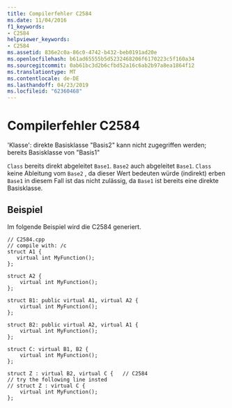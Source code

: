 ```yaml
---
title: Compilerfehler C2584
ms.date: 11/04/2016
f1_keywords:
- C2584
helpviewer_keywords:
- C2584
ms.assetid: 836e2c0a-86c0-4742-b432-beb0191ad20e
ms.openlocfilehash: b61ad65555b5d5232468206f6170223c5f160a34
ms.sourcegitcommit: 0ab61bc3d2b6cfbd52a16c6ab2b97a8ea1864f12
ms.translationtype: MT
ms.contentlocale: de-DE
ms.lasthandoff: 04/23/2019
ms.locfileid: "62360468"
---
```

# <a name="compiler-error-c2584"></a>Compilerfehler C2584

'Klasse': direkte Basisklasse "Basis2" kann nicht zugegriffen werden; bereits Basisklasse von "Basis1"

`Class` bereits direkt abgeleitet `Base1`. `Base2` auch abgeleitet `Base1`. `Class` keine Ableitung vom `Base2` , da dieser Wert bedeuten würde (indirekt) erben `Base1` in diesem Fall ist das nicht zulässig, da `Base1` ist bereits eine direkte Basisklasse.

## <a name="example"></a>Beispiel

Im folgende Beispiel wird die C2584 generiert.

```
// C2584.cpp
// compile with: /c
struct A1 {
   virtual int MyFunction();
};

struct A2 {
    virtual int MyFunction();
};

struct B1: public virtual A1, virtual A2 {
    virtual int MyFunction();
};

struct B2: public virtual A2, virtual A1 {
    virtual int MyFunction();
};

struct C: virtual B1, B2 {
    virtual int MyFunction();
};

struct Z : virtual B2, virtual C {   // C2584
// try the following line insted
// struct Z : virtual C {
    virtual int MyFunction();
};
```
